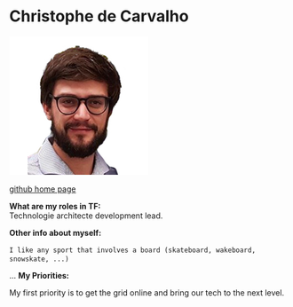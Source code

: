 # Christophe de Carvalho

![christophe](images/christophedecarvalho.jpg)


[github home page](https://github.com/zaibon)

**What are my roles in TF:**  
Technologie architecte development lead.

**Other info about myself:**  

    I like any sport that involves a board (skateboard, wakeboard, snowskate, ...)

...
**My Priorities:**  

My first priority is to get the grid online and bring our tech to the next level.
